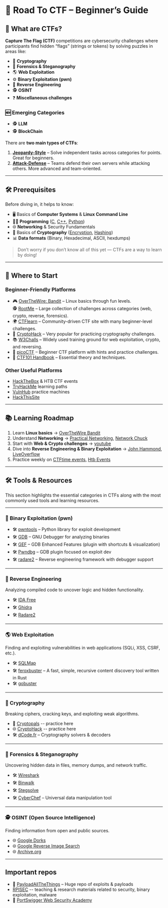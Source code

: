 # 🏴 Road To CTF – Beginner’s Guide  

## 📌 What are CTFs?  

**Capture The Flag (CTF)** competitions are cybersecurity challenges where participants find hidden “flags” (strings or tokens) by solving puzzles in areas like:  

- 🔐 **Cryptography**  
- 🔎 **Forensics & Steganography**  
- 🌎 **Web Exploitation**  
- ⚙️ **Binary Exploitation (pwn)**  
- 🔄 **Reverse Engineering**  
- 🕵️ **OSINT**  
- ❓ **Miscellaneous challenges**  
### 🆕 Emerging Categories 
- 🕵️ **LLM**
- 🕵️ **BlockChain**

There are **two main types of CTFs**:  

1. **[Jeopardy-Style](https://rohit12.medium.com/how-i-solve-jeopardy-style-ctf-challenges-to-exploit-security-vulnerabilities-to-find-the-flags-and-b3a497ddbf22)** – Solve independent tasks across categories for points. Great for beginners.  
2. **[Attack-Defense](https://medium.com/@iabdullah_215/my-guide-to-attack-and-defense-ctfs-ecbe838d49cd)** – Teams defend their own servers while attacking others. More advanced and team-oriented.  

---

## 🛠 Prerequisites  

Before diving in, it helps to know:  

- 🖥 Basics of **Computer Systems** & **Linux Command Line**  
- 🧑‍💻 **Programming** ([C](https://en.wikipedia.org/wiki/C_(programming_language)), [C++](https://en.wikipedia.org/wiki/C%2B%2B), [Python](https://www.python.org/))  
- 🌐 **Networking** & Security Fundamentals  
- 🔐 Basics of **Cryptography** ([Encryption](https://www.digitalguardian.com/blog/what-data-encryption), [Hashing](https://www.codecademy.com/resources/blog/what-is-hashing))  
- 📊 **Data formats** (Binary, Hexadecimal, ASCII, hexdumps)  

> Don’t worry if you don’t know all of this yet — CTFs are a way to learn by doing!  

---

## 🎯 Where to Start  

### Beginner-Friendly Platforms  
- 🎮 [OverTheWire: Bandit](https://overthewire.org/wargames/bandit/) – Linux basics through fun levels.  
🕵️ [RootMe](https://www.root-me.org/) – Large collection of challenges across categories (web, crypto, reverse, forensics). 
- 🌍 [CTFlearn](https://ctflearn.com/) – Community-driven CTF site with many beginner-level challenges. 
- 🔐 [CryptoHack](https://cryptohack.org/) – Very popular for practicing cryptography challenges.  
- 📚 [W3Challs](https://w3challs.com/) – Widely used training ground for web exploitation, crypto, and reversing.  
- 🏴 [picoCTF](https://picoctf.org/) – Beginner CTF platform with hints and practice challenges.  
- 📘 [CTF101 Handbook](https://ctf101.org/) – Essential theory and techniques.   

### Other Useful Platforms  
- [HackTheBox](https://www.hackthebox.com/) & HTB CTF events  
- [TryHackMe](https://tryhackme.com/) learning paths  
- [VulnHub](https://www.vulnhub.com/) practice machines  
- [HackThisSite](https://www.hackthissite.org/)  

---



## 📚 Learning Roadmap  

1. Learn **Linux basics** → [OverTheWire Bandit](https://overthewire.org/wargames/bandit/)  
2. Understand **Networking** → [Practical Networking](https://www.youtube.com/@PracticalNetworking),   [Network Chuck ](https://www.youtube.com/@NetworkChuck)
3. Start with **Web & Crypto challenges** → [youtube](https://www.youtube.com/watch?v=0jCGyf32rHs&list=PLHUKi1UlEgOIn12nvhwwq2aTU8bG-FE0I) 
4. Dive into **Reverse Engineering & Binary Exploitation** → [John Hammond](https://www.youtube.com/@_JohnHammond),  [LiveOverflow](https://www.youtube.com/c/LiveOverflow)  
5. Practice weekly on [CTFtime events](https://ctftime.org/),   [Htb Events](https://ctf.hackthebox.com/event)

---
## 🛠 Tools & Resources  

This section highlights the essential categories in CTFs along with the most commonly used tools and learning resources.  

---

### 🔑 Binary Exploitation (pwn)  
- 🛠 [pwntools](https://docs.pwntools.com/en/stable/) – Python library for exploit development  
- 🛠 [GDB](https://www.sourceware.org/gdb/) – GNU Debugger for analyzing binaries  
- 🛠 [GEF](https://github.com/hugsy/gef) – GDB Enhanced Features (plugin with shortcuts & visualization)  
- 🛠 [Pwndbg](https://github.com/pwndbg/pwndbg) – GDB plugin focused on exploit dev  
- 🛠 [radare2](https://rada.re/n/) – Reverse engineering framework with debugger support  

---

### 🔄 Reverse Engineering  
Analyzing compiled code to uncover logic and hidden functionality.  
- 🛠 [IDA Free](https://hex-rays.com/ida-free/)  
- 🛠 [Ghidra](https://ghidra-sre.org/)  
- 🛠 [Radare2](https://rada.re/n/)  

---

### 🌎 Web Exploitation  
Finding and exploiting vulnerabilities in web applications (SQLi, XSS, CSRF, etc.).   
- 🛠 [SQLMap](http://sqlmap.org/)  
- 🛠 [feroxbuster](https://github.com/epi052/feroxbuster) – A fast, simple, recursive content discovery tool written in Rust
- 🛠 [gobuster](https://github.com/OJ/gobuster)  
  

---

### 🔐 Cryptography  
Breaking ciphers, cracking keys, and exploiting weak algorithms.  
- 📘 [Cryptopals](https://cryptopals.com/) -- practice here
- 🌐 [CryptoHack](https://cryptohack.org/)  -- practice here
- 🛠 [dCode.fr](https://www.dcode.fr/) – Cryptography solvers & decoders  

---

### 🔎 Forensics & Steganography  
Uncovering hidden data in files, memory dumps, and network traffic.  
- 🛠 [Wireshark](https://www.wireshark.org/)  
- 🛠 [Binwalk](https://github.com/ReFirmLabs/binwalk)  
- 🛠 [Stegsolve](https://github.com/zardus/ctf-tools/blob/master/stegsolve/install)  
- 🛠 [CyberChef](https://gchq.github.io/CyberChef/) – Universal data manipulation tool  

---

### 🕵️ OSINT (Open Source Intelligence)  
Finding information from open and public sources.  
- 🌐 [Google Dorks](https://www.group-ib.com/resources/knowledge-hub/google-dorks/)  
- 🌐 [Google Reverse Image Search](https://images.google.com/)  
- 🌐 [Archive.org](https://archive.org/)  

---
## Important repos
- 📜 [PayloadAllTheThings](https://github.com/swisskyrepo/PayloadsAllTheThings) – Huge repo of exploits & payloads  
-  [RPISEC](https://github.com/RPISEC) -- teaching & research materials related to security, binary exploitation, malware
- 📘 [PortSwigger Web Security Academy](https://portswigger.net/web-security) 
